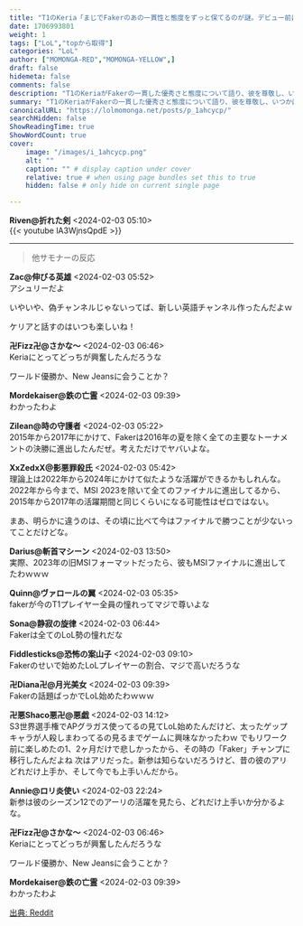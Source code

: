 ```yaml
---
title: "T1のKeria「まじでFakerのあの一貫性と態度をずっと保てるのが謎。デビュー前は俺もできると思ってたけど、実際やってみるとそんな簡単じゃないってわかったわ。俺もいつかはあんな風になりてぇな」"
date: 1706993801
weight: 1
tags: ["LoL","topから取得"]
categories: "LoL"
author: ["MOMONGA-RED","MOMONGA-YELLOW",]
draft: false
hidemeta: false 
comments: false
description: "T1のKeriaがFakerの一貫した優秀さと態度について語り、彼を尊敬し、いつかはFakerのようになりたいと述べています。"
summary: "T1のKeriaがFakerの一貫した優秀さと態度について語り、彼を尊敬し、いつかはFakerのようになりたいと述べています。"
canonicalURL: "https://lolmomonga.net/posts/p_1ahcycp/"
searchHidden: false
ShowReadingTime: true
ShowWordCount: true
cover:
    image: "/images/i_1ahcycp.png"
    alt: ""
    caption: "" # display caption under cover
    relative: true # when using page bundles set this to true
    hidden: false # only hide on current single page

---
```

**Riven@折れた剣** <2024-02-03 05:10>  
{{< youtube lA3WjnsQpdE >}}
  

---

> 他サモナーの反応  

**Zac@伸びる英雄** <2024-02-03 05:52>  
アシュリーだよ

いやいや、偽チャンネルじゃないってば、新しい英語チャンネル作ったんだよｗ

ケリアと話すのはいつも楽しいね！

**卍Fizz卍@さかな〜** <2024-02-03 06:46>  
Keriaにとってどっちが興奮したんだろうな

ワールド優勝か、New Jeansに会うことか？

**Mordekaiser@鉄の亡霊** <2024-02-03 09:39>  
わかったわよ

**Zilean@時の守護者** <2024-02-03 05:22>  
2015年から2017年にかけて、Fakerは2016年の夏を除く全ての主要なトーナメントの決勝に進出したんだぜ。考えただけでヤバいよな。

**XxZedxX@影悪罪殺氏** <2024-02-03 05:42>  
理論上は2022年から2024年にかけて似たような活躍ができるかもしれんな。2022年から今まで、MSI 2023を除いて全てのファイナルに進出してるから、2015年から2017年の活躍期間と同じくらいになる可能性はゼロではない。

まあ、明らかに違うのは、その頃に比べて今はファイナルで勝つことが少ないってことだけどな。

**Darius@斬首マシーン** <2024-02-03 13:50>  
実際、2023年の旧MSIフォーマットだったら、彼もMSIファイナルに進出してたわｗｗｗ

**Quinn@ヴァロールの翼** <2024-02-03 05:35>  
fakerが今のT1プレイヤー全員の憧れってマジで尊いよな

**Sona@静寂の旋律** <2024-02-03 06:44>  
Fakerは全てのLoL勢の憧れだな

**Fiddlesticks@恐怖の案山子** <2024-02-03 09:10>  
Fakerのせいで始めたLoLプレイヤーの割合、マジで高いだろうな

**卍Diana卍@月光美女** <2024-02-03 09:39>  
Fakerの話題ばっかでLoL始めたわｗｗｗ

**卍悪Shaco悪卍@悪戯** <2024-02-03 14:12>  
S3世界選手権でAPグラガス使ってるの見てLoL始めたんだけど、太ったゲップキャラが人殺しまわってるの見るまでゲームに興味なかったわｗ でもリワーク前に楽しめたの1、2ヶ月だけで悲しかったから、その時の「Faker」チャンプに移行したんだよね
次はアリだった。新参は知らないだろうけど、昔の彼のアリどれだけ上手か、そして今でも上手いんだから。

**Annie@ロリ炎使い** <2024-02-03 22:24>  
新参は彼のシーズン12でのアーリの活躍を見たら、どれだけ上手いか分かるよな。

**卍Fizz卍@さかな〜** <2024-02-03 06:46>  
Keriaにとってどっちが興奮したんだろうな

ワールド優勝か、New Jeansに会うことか？

**Mordekaiser@鉄の亡霊** <2024-02-03 09:39>  
わかったわよ




[出典: Reddit](https://www.reddit.com//r/leagueoflegends/comments/1ahcycp/engsub_t1_keria_im_still_puzzled_how_faker_can/)
